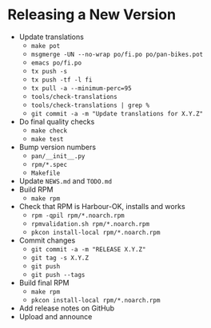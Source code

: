Releasing a New Version
=======================

* Update translations
    - `make pot`
    - `msgmerge -UN --no-wrap po/fi.po po/pan-bikes.pot`
    - `emacs po/fi.po`
    - `tx push -s`
    - `tx push -tf -l fi`
    - `tx pull -a --minimum-perc=95`
    - `tools/check-translations`
    - `tools/check-translations | grep %`
    - `git commit -a -m "Update translations for X.Y.Z"`
* Do final quality checks
    - `make check`
    - `make test`
* Bump version numbers
    - `pan/__init__.py`
    - `rpm/*.spec`
    - `Makefile`
* Update `NEWS.md` and `TODO.md`
* Build RPM
    - `make rpm`
* Check that RPM is Harbour-OK, installs and works
    - `rpm -qpil rpm/*.noarch.rpm`
    - `rpmvalidation.sh rpm/*.noarch.rpm`
    - `pkcon install-local rpm/*.noarch.rpm`
* Commit changes
    - `git commit -a -m "RELEASE X.Y.Z"`
    - `git tag -s X.Y.Z`
    - `git push`
    - `git push --tags`
* Build final RPM
    - `make rpm`
    - `pkcon install-local rpm/*.noarch.rpm`
* Add release notes on GitHub
* Upload and announce
